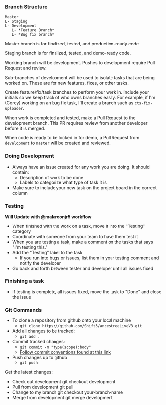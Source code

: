 ### Branch Structure

```
Master
L- Staging
L- Development
   L- *Feature Branch*
   L- *Bug fix branch*
```

Master branch is for finalized, tested, and production-ready code.

Staging branch is for finalized, tested, and demo-ready code.

Working branch will be development. Pushes to development require Pull Request and review.

Sub-branches of development will be used to isolate tasks that are being worked on. These are for new features, fixes, or other tasks.

Create feature/fix/task branches to perform your work in. Include your initials so we keep track of who owns branches easily.
For example, if I'm (Corey) working on an bug fix task, I'll create a branch such as `cts-fix-uploader`.

When work is completed and tested, make a Pull Request to the development branch. This PR requires review from another developer before it is merged.

When code is ready to be locked in for demo, a Pull Request from `development` to `master` will be created and reviewed.

### Doing Development
- Always have an issue created for any work you are doing. It should contain:
  - Description of work to be done
  - Labels to categorize what type of task it is
- Make sure to include your new task on the project board in the correct column

### Testing
**Will Update with @malarconjr5 workflow**
- When finished with the work on a task, move it into the "Testing" category
- Coordinate with someone from your team to have them test it
- When you are testing a task, make a comment on the tasks that says "I'm testing this."
- Add the "Testing" label to the task
  - If you run into bugs or issues, list them in your testing comment and notify the developer
- Go back and forth between tester and developer until all issues fixed


### Finishing a task
- If testing is complete, all issues fixed, move the task to "Done" and close the issue

### Git Commands
- To clone a repository from github onto your local machine
  - `git clone https://github.com/Shift3/ancestreeLiveV3.git`
- Add all changes to be tracked:
  - `git add .`
- Commit tracked changes:
  - `git commit -m "type(scope):body"`
  - [Follow commit conventions found at this link](/conventions/commits.md)
- Push changes up to github
  - `git push`


Get the latest changes:
- Check out development
    git checkout development
- Pull from development
    git pull
- Change to my branch
    git checkout your-branch-name
- Merge from development
    git merge development
